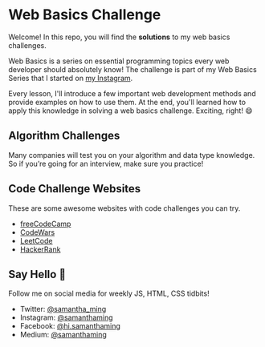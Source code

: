 # Web Basics Challenge

Welcome! In this repo, you will find the **solutions** to my web basics challenges.

Web Basics is a series on essential programming topics every web developer should absolutely know! The challenge is part of my Web Basics Series that I started on [my Instagram](https://www.instagram.com/SamanthaMing/).

Every lesson, I'll introduce a few important web development methods and provide examples on how to use them. At the end, you'll learned how to apply this knowledge in solving a web basics challenge. Exciting, right! 😄

## Algorithm Challenges

Many companies will test you on your algorithm and data type knowledge. So if you’re going for an interview, make sure you practice!

## Code Challenge Websites

These are some awesome websites with code challenges you can try.

- [freeCodeCamp](https://www.freecodecamp.org/)
- [CodeWars](https://www.codewars.com)
- [LeetCode](https://leetcode.com/)
- [HackerRank](https://www.hackerrank.com/)


## Say Hello 👋

Follow me on social media for weekly JS, HTML, CSS tidbits!

- Twitter: [@samantha_ming](https://twitter.com/samantha_ming)  
- Instagram: [@samanthaming](https://www.instagram.com/SamanthaMing/)  
- Facebook: [@hi.samanthaming](https://www.facebook.com/hi.samanthaming/)  
- Medium: [@samanthaming](https://medium.com/@samanthaming)
